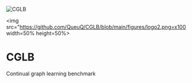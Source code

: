 ![CGLB](https://github.com/QueuQ/CGLB/blob/main/figures/logo2.png)

<img src="https://github.com/QueuQ/CGLB/blob/main/figures/logo2.png=x100 width=50% height=50%>

# CGLB
Continual graph learning benchmark
